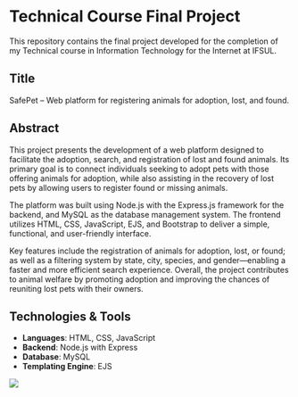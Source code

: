 # Technical Course Final Project

This repository contains the final project developed for the completion of my Technical course in Information Technology for the Internet at IFSUL.

## Title
SafePet – Web platform for registering animals for adoption, lost, and found.

## Abstract
This project presents the development of a web platform designed to facilitate the adoption, search, and registration of lost and found animals. Its primary goal is to connect individuals seeking to adopt pets with those offering animals for adoption, while also assisting in the recovery of lost pets by allowing users to register found or missing animals.

The platform was built using Node.js with the Express.js framework for the backend, and MySQL as the database management system. The frontend utilizes HTML, CSS, JavaScript, EJS, and Bootstrap to deliver a simple, functional, and user-friendly interface.

Key features include the registration of animals for adoption, lost, or found; as well as a filtering system by state, city, species, and gender—enabling a faster and more efficient search experience. Overall, the project contributes to animal welfare by promoting adoption and improving the chances of reuniting lost pets with their owners.


## Technologies & Tools
- **Languages**: HTML, CSS, JavaScript  
- **Backend**: Node.js with Express  
- **Database**: MySQL  
- **Templating Engine**: EJS
<img src="https://github.com/user-attachments/assets/6ba23c92-5422-42cf-9c2d-ae6c507f79d4">
